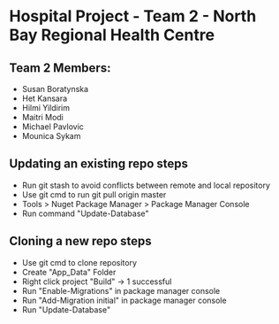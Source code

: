 # Hospital Project - Team 2 - North Bay Regional Health Centre

## Team 2 Members:
- Susan Boratynska
- Het Kansara
- Hilmi Yildirim
- Maitri Modi
- Michael Pavlovic
- Mounica Sykam


## Updating an existing repo steps
- Run git stash to avoid conflicts between remote and local repository
- Use git cmd to run git pull origin master
- Tools > Nuget Package Manager > Package Manager Console
- Run command "Update-Database"

## Cloning a new repo steps
- Use git cmd to clone repository
- Create "App_Data" Folder
- Right click project "Build" -> 1 successful
- Run "Enable-Migrations" in package manager console
- Run "Add-Migration initial" in package manager console
- Run "Update-Database"
